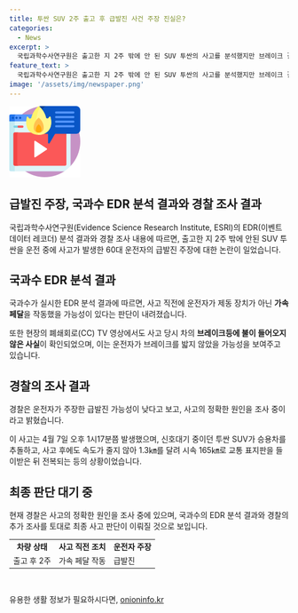 ```yaml
---
title: 투싼 SUV 2주 출고 후 급발진 사건 주장 진실은?
categories:
  - News
excerpt: >
  국립과학수사연구원은 출고한 지 2주 밖에 안 된 SUV 투싼의 사고를 분석했지만 브레이크 결함은 발견되지 않았다고 밝혔다. 사고 차의 사고기록장치 분석 결과, 운전자가 브레이크가 아닌 가속 페달을 작동했을 가능성이 있었다. 이에 운전자의 급발진 주장에 대한 경찰의 의구심이 나타났으며, 정확한 사고 원인을 조사 중이라고 전해졌다. 사고는 충돌 뒤에도 계속하여 속도를 내어 최종적으로 전복됐으며, 운전자와 동승자가 부상을 입었지만 심각한 상태는 아니었다. 이 사고는 크게 이슈가 되고 있다.
feature_text: >
  국립과학수사연구원은 출고한 지 2주 밖에 안 된 SUV 투싼의 사고를 분석했지만 브레이크 결함은 발견되지 않았다고 밝혔다. 사고 차의 사고기록장치 분석 결과, 운전자가 브레이크가 아닌 가속 페달을 작동했을 가능성이 있었다. 이에 운전자의 급발진 주장에 대한 경찰의 의구심이 나타났으며, 정확한 사고 원인을 조사 중이라고 전해졌다. 사고는 충돌 뒤에도 계속하여 속도를 내어 최종적으로 전복됐으며, 운전자와 동승자가 부상을 입었지만 심각한 상태는 아니었다. 이 사고는 크게 이슈가 되고 있다.
image: '/assets/img/newspaper.png'
---
```


<p><img src="/assets/img/news.png" alt="rentncar 속보" /></p>

<h2>급발진 주장, 국과수 EDR 분석 결과와 경찰 조사 결과</h2>

<p data-ke-size="size16">국립과학수사연구원(Evidence Science Research Institute, ESRl)의 EDR(이벤트 데이터 레코더) 분석 결과와 경찰 조사 내용에 따르면, 출고한 지 2주 밖에 안된 SUV 투싼을 운전 중에 사고가 발생한 60대 운전자의 급발진 주장에 대한 논란이 일었습니다.</p>

<h2 data-ke-size="size26">국과수 EDR 분석 결과</h2>

<p data-ke-size="size16">국과수가 실시한 EDR 분석 결과에 따르면, 사고 직전에 운전자가 제동 장치가 아닌 <b>가속 페달</b>을 작동했을 가능성이 있다는 판단이 내려졌습니다.</p>

<p data-ke-size="size16">또한 현장의 폐쇄회로(CC) TV 영상에서도 사고 당시 차의 <b>브레이크등에 불이 들어오지 않은 사실</b>이 확인되었으며, 이는 운전자가 브레이크를 밟지 않았을 가능성을 보여주고 있습니다.</p>

<h2 data-ke-size="size26">경찰의 조사 결과</h2>

<p data-ke-size="size16">경찰은 운전자가 주장한 급발진 가능성이 낮다고 보고, 사고의 정확한 원인을 조사 중이라고 밝혔습니다.</p>

<p data-ke-size="size16">이 사고는 4월 7일 오후 1시17분쯤 발생했으며, 신호대기 중이던 투싼 SUV가 승용차를 추돌하고, 사고 후에도 속도가 줄지 않아 1.3㎞를 달려 시속 165㎞로 교통 표지판을 들이받은 뒤 전복되는 등의 상황이었습니다.</p>

<h2 data-ke-size="size26">최종 판단 대기 중</h2>

<p data-ke-size="size16">현재 경찰은 사고의 정확한 원인을 조사 중에 있으며, 국과수의 EDR 분석 결과와 경찰의 추가 조사를 토대로 최종 사고 판단이 이뤄질 것으로 보입니다.</p>

<table>
    <tr>
        <td style="text-align: center; height: 17px;"><b>차량 상태</b></td>
        <td style="text-align: center; height: 17px;"><b>사고 직전 조치</b></td>
        <td style="text-align: center; height: 17px;"><b>운전자 주장</b></td>
    </tr>
    <tr>
        <td style="text-align: left; height: 17px;">출고 후 2주</td>
        <td style="text-align: left; height: 17px;">가속 페달 작동</td>
        <td style="text-align: left; height: 17px;">급발진</td>
    </tr>
</table>

<p data-ke-size="size16">&nbsp;</p>
유용한 생활 정보가 필요하시다면, <a href="https://onioninfo.kr" rel="dofollow">onioninfo.kr</a>


